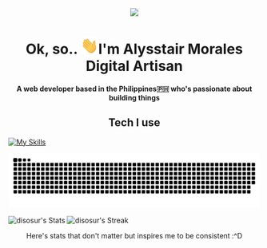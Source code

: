 
<!--h1 without bottom border-->
<div align="center">
  <img src="https://github.com/disosur/disosur/assets/106180571/8d802a63-1825-45f8-b42d-8d563a6c93fc">
<h1 align="center">Ok, so.. <img width="35" src="https://github.com/1999AZZAR/1999AZZAR/blob/main/resources/img/waving.gif"><span style="font-weight:bold;">I'm Alysstair Morales</span><br /><span>Digital Artisan</span></h1>

<h4 align="center">A web developer based in the Philippines🇵🇭 who's passionate about building things</h4>
</div>

<div align="center"><h2>Tech I use</h2></div>

[![My Skills](https://skillicons.dev/icons?i=ts,nodejs,react,nextjs,svelte,express,tailwind,sass,mongodb,mysql,vite,vercel,figma)](https://skillicons.dev)

<div align="center">
  <img  src="https://github.com/1999AZZAR/1999AZZAR/blob/main/resources/img/grid-snake.svg"
       alt="snake" /></a>
</div>

![disosur's Stats](https://github-readme-stats.vercel.app/api?username=disosur&theme=default&show_icons=true&hide_border=true&count_private=true)
![disosur's Streak](https://github-readme-streak-stats.herokuapp.com/?user=disosur&theme=default&hide_border=true)
<div align="center">Here's stats that don't matter but inspires me to be consistent :^D</div>


